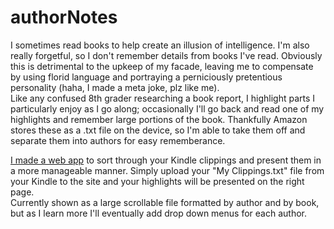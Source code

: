 # authorNotes

I sometimes read books to help create an illusion of intelligence. I'm also really forgetful, so I don't remember details from books I've read. Obviously this is detrimental to the upkeep of my facade, leaving me to compensate by using florid language and portraying a perniciously pretentious personality (haha, I made a meta joke, plz like me).  
Like any confused 8th grader researching a book report, I highlight parts I particularly enjoy as I go along; occasionally I'll go back and read one of my highlights and remember large portions of the book. Thankfully Amazon stores these as a .txt file on the device, so I'm able to take them off and separate them into authors for easy rememberance.

[I made a web app](https://chemikyle.github.io/authorNotes/) to sort through your Kindle clippings and present them in a more manageable manner. Simply upload your "My Clippings.txt" file from your Kindle to the site and your highlights will be presented on the right page.  
Currently shown as a large scrollable file formatted by author and by book, but as I learn more I'll eventually add drop down menus for each author.

